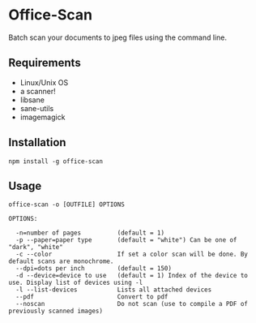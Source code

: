 # Office-Scan

Batch scan your documents to jpeg files using the command line.

## Requirements

- Linux/Unix OS
- a scanner!
- libsane
- sane-utils
- imagemagick


## Installation

	npm install -g office-scan

## Usage
	office-scan -o [OUTFILE] OPTIONS

	OPTIONS:

	  -n=number of pages          (default = 1)
	  -p --paper=paper type       (default = "white") Can be one of "dark", "white"
	  -c --color                  If set a color scan will be done. By default scans are monochrome.
	  --dpi=dots per inch         (default = 150)
	  -d --device=device to use   (default = 1) Index of the device to use. Display list of devices using -l
	  -l --list-devices           Lists all attached devices
	  --pdf                       Convert to pdf
	  --noscan                    Do not scan (use to compile a PDF of previously scanned images)
